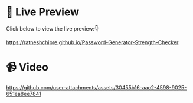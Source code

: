 # 👀 Live Preview

Click below to view the live preview:👇

https://ratneshchipre.github.io/Password-Generator-Strength-Checker

# 📹 Video 
https://github.com/user-attachments/assets/30455b16-aac2-4598-9025-651ea8ee7841
